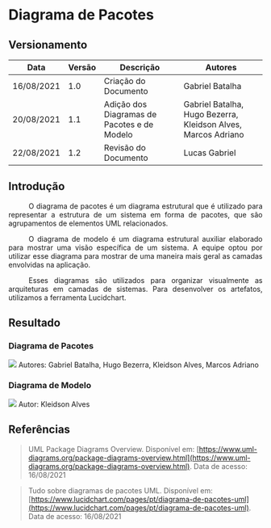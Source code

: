 # Diagrama de Pacotes

## Versionamento
| Data | Versão | Descrição | Autores |
| -------- | -------- | -------- | ---|
|   16/08/2021   |  1.0    | Criação do Documento | Gabriel Batalha
|   20/08/2021   |  1.1    | Adição dos Diagramas de Pacotes e de Modelo | Gabriel Batalha, Hugo Bezerra, Kleidson Alves, Marcos Adriano
|   22/08/2021   |  1.2    | Revisão do Documento | Lucas Gabriel

## Introdução
<div style="text-indent: 40px; text-align: justify">
<p>
O diagrama de pacotes é um diagrama estrutural que é utilizado para representar a estrutura de um sistema em forma de pacotes, que são agrupamentos de elementos UML relacionados.
</p>
<p>
O diagrama de modelo é um diagrama estrutural auxiliar elaborado para mostrar uma visão específica de um sistema. A equipe optou por utilizar esse diagrama para mostrar de uma maneira mais geral as camadas envolvidas na aplicação.
</p>
<p>
Esses diagramas são utilizados para organizar visualmente as arquiteturas em camadas de sistemas. Para desenvolver os artefatos, utilizamos a ferramenta Lucidchart.
</p>

</div>

## Resultado

### Diagrama de Pacotes

![](https://i.imgur.com/0sGo3mg.png)
Autores: Gabriel Batalha, Hugo Bezerra, Kleidson Alves, Marcos Adriano

### Diagrama de Modelo 

![](https://i.imgur.com/UQaAgnS.png)
Autor: Kleidson Alves

## Referências
> UML Package Diagrams Overview. Disponível em:
[https://www.uml-diagrams.org/package-diagrams-overview.html](https://www.uml-diagrams.org/package-diagrams-overview.html). Data de acesso: 16/08/2021

> Tudo sobre diagramas de pacotes UML. Disponível em:
[https://www.lucidchart.com/pages/pt/diagrama-de-pacotes-uml](https://www.lucidchart.com/pages/pt/diagrama-de-pacotes-uml). Data de acesso: 16/08/2021